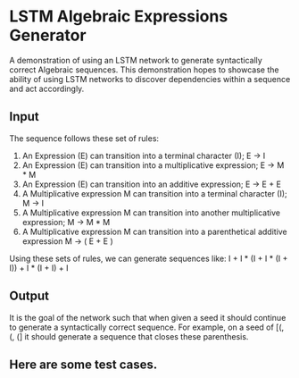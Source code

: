 # LSTM Algebraic Expressions Generator
A demonstration of using an LSTM network to generate syntactically correct Algebraic sequences. This demonstration hopes to showcase the ability of using LSTM networks to discover dependencies within a sequence and act accordingly. 

## Input
The sequence follows these set of rules:
1) An Expression (E) can transition into a terminal character (I); E -> I
2) An Expression (E) can transition into a multiplicative expression; E -> M * M
3) An Expression (E) can transition into an additive expression; E -> E + E
4) A Multiplicative expression M can transition into a terminal character (I); M -> I
5) A Multiplicative expression M can transition into another multiplicative expression; M -> M * M
6) A Multiplicative expression M can transition into a parenthetical additive expression M -> ( E + E )

Using these sets of rules, we can generate sequences like:
I + I * (I + I * (I + I)) + I * (I + I) + I

## Output
It is the goal of the network such that when given a seed it should continue to generate a syntactically correct sequence.
For example, on a seed of [(, (, (] it should generate a sequence that closes these parenthesis.

## Here are some test cases.
